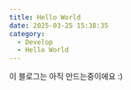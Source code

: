 ```yaml
---
title: Hello World
date: 2025-03-25 15:38:35
category:
  - Develop
  - Hello World
---
```


이 블로그는 아직 만드는중이에요 :)